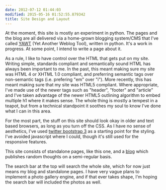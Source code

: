 ```yaml
---
date: 2012-07-12 01:44:03
modified: 2015-05-16 01:52:55.879342
title: Site Design and Layout
---
```


At the moment, this site is mostly an experiment in python.  The pages and
the blog are all delivered via a home-grown blogging system/CMS that I've
called [YAWT][1] (Yet Another Weblog Tool), written in python.  It's a work
in progress.  At some point, I intend to write a page about it.

As a rule, I like to have control over the HTML that gets put on my site.
Writing simple, standards compliant and semantically sound HTML has always
been important to me.  In the past, this meant making sure my site was HTML
4 or XHTML 1.0 compliant, and preferring semantic tags over non-semantic
tags (i.e. prefering "em" over "i").  More recently, this has meant making
sure that my site was HTML5 compliant.  Where appropriate, I've made use of
the newer tags such as "header", "footer" and "article" and I've taken
advantage of the newer HTML5 outlining algorithm to embed multiple h1 where
it makes sense.  The whole thing is mostly a tempest in a teapot, but from a
technical standpoint it soothes my soul to know I've done what I can in this
area.

For the most part, the stuff on this site should look okay in older and text
based browsers, as long as you turn off the CSS.  As I have no sense of
aesthetics, I've used [twitter bootstrap 3][2] as a starting point for the
styling.  I've avoided javascript where I could, though it's still used for
the responsive features.

This site consists of standalone pages, like this one, and a [blog][3] which
publishes random thoughts on a semi-regular basis.

The search bar at the top will search the whole site, which for now just
means my blog and standalone pages. I have very vague plans to implement a
photo gallery engine, and if that ever takes shape, I'm hoping the search
bar will included the photos as well.

[1]: https://github.com/drivet/yawt
[2]: http://twitter.github.com/bootstrap/
[3]: /blog